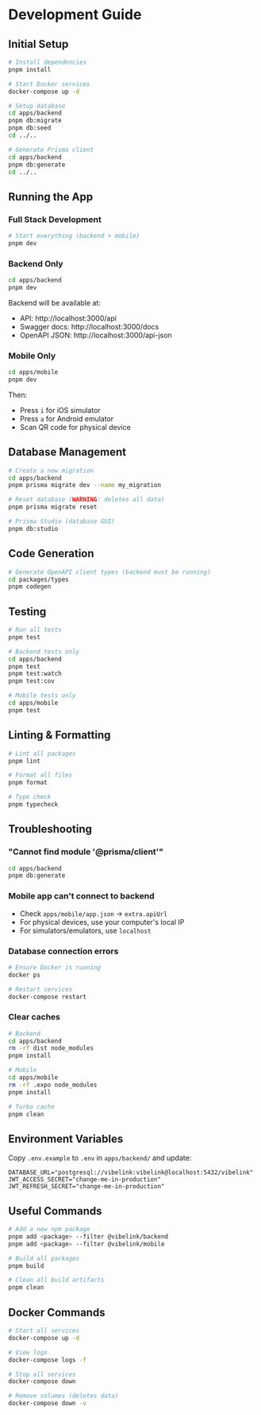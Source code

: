 # Development Guide

## Initial Setup

```bash
# Install dependencies
pnpm install

# Start Docker services
docker-compose up -d

# Setup database
cd apps/backend
pnpm db:migrate
pnpm db:seed
cd ../..

# Generate Prisma client
cd apps/backend
pnpm db:generate
cd ../..
```

## Running the App

### Full Stack Development

```bash
# Start everything (backend + mobile)
pnpm dev
```

### Backend Only

```bash
cd apps/backend
pnpm dev
```

Backend will be available at:

- API: http://localhost:3000/api
- Swagger docs: http://localhost:3000/docs
- OpenAPI JSON: http://localhost:3000/api-json

### Mobile Only

```bash
cd apps/mobile
pnpm dev
```

Then:

- Press `i` for iOS simulator
- Press `a` for Android emulator
- Scan QR code for physical device

## Database Management

```bash
# Create a new migration
cd apps/backend
pnpm prisma migrate dev --name my_migration

# Reset database (WARNING: deletes all data)
pnpm prisma migrate reset

# Prisma Studio (database GUI)
pnpm db:studio
```

## Code Generation

```bash
# Generate OpenAPI client types (backend must be running)
cd packages/types
pnpm codegen
```

## Testing

```bash
# Run all tests
pnpm test

# Backend tests only
cd apps/backend
pnpm test
pnpm test:watch
pnpm test:cov

# Mobile tests only
cd apps/mobile
pnpm test
```

## Linting & Formatting

```bash
# Lint all packages
pnpm lint

# Format all files
pnpm format

# Type check
pnpm typecheck
```

## Troubleshooting

### "Cannot find module '@prisma/client'"

```bash
cd apps/backend
pnpm db:generate
```

### Mobile app can't connect to backend

- Check `apps/mobile/app.json` → `extra.apiUrl`
- For physical devices, use your computer's local IP
- For simulators/emulators, use `localhost`

### Database connection errors

```bash
# Ensure Docker is running
docker ps

# Restart services
docker-compose restart
```

### Clear caches

```bash
# Backend
cd apps/backend
rm -rf dist node_modules
pnpm install

# Mobile
cd apps/mobile
rm -rf .expo node_modules
pnpm install

# Turbo cache
pnpm clean
```

## Environment Variables

Copy `.env.example` to `.env` in `apps/backend/` and update:

```env
DATABASE_URL="postgresql://vibelink:vibelink@localhost:5432/vibelink"
JWT_ACCESS_SECRET="change-me-in-production"
JWT_REFRESH_SECRET="change-me-in-production"
```

## Useful Commands

```bash
# Add a new npm package
pnpm add <package> --filter @vibelink/backend
pnpm add <package> --filter @vibelink/mobile

# Build all packages
pnpm build

# Clean all build artifacts
pnpm clean
```

## Docker Commands

```bash
# Start all services
docker-compose up -d

# View logs
docker-compose logs -f

# Stop all services
docker-compose down

# Remove volumes (deletes data)
docker-compose down -v
```
